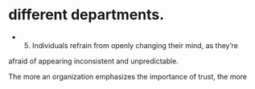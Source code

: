 # different departments.

- 5. Individuals refrain from openly changing their mind, as they’re

afraid of appearing inconsistent and unpredictable.

The more an organization emphasizes the importance of trust, the more
